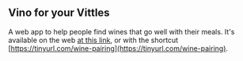## Vino for your Vittles

A web app to help people find wines that go well with their meals.
It's available on the web [at this link](https://acolburn-food-wine-web-main-sn5aat.streamlitapp.com/), or with the shortcut [https://tinyurl.com/wine-pairing](https://tinyurl.com/wine-pairing).
